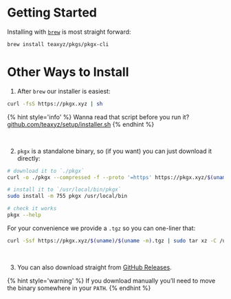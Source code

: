 # Getting Started

Installing with [`brew`] is most straight forward:

```sh
brew install teaxyz/pkgs/pkgx-cli
```

# Other Ways to Install

1. After `brew` our installer is easiest:

```sh
curl -fsS https://pkgx.xyz | sh
```

{% hint style='info' %}
Wanna read that script before you run it? [github.com/teaxyz/setup/installer.sh][installer]
{% endhint %}

&nbsp;

2. `pkgx` is a standalone binary, so (if you want) you can just download it directly:

```sh
# download it to `./pkgx`
curl -o ./pkgx --compressed -f --proto '=https' https://pkgx.xyz/$(uname)/$(uname -m)

# install it to `/usr/local/bin/pkgx`
sudo install -m 755 pkgx /usr/local/bin

# check it works
pkgx --help
```

For your convenience we provide a `.tgz` so you can one-liner that:

```sh
curl -Ssf https://pkgx.xyz/$(uname)/$(uname -m).tgz | sudo tar xz -C /usr/local/bin
```

&nbsp;

3. You can also download straight from [GitHub Releases].

{% hint style='warning' %}
If you download manually you’ll need to move the binary somewhere in
your `PATH`.
{% endhint %}


[`brew`]: https://brew.sh
[GitHub Releases]: https://github.com/teaxyz/cli/releases
[installer]: https://github.com/teaxyz/setup/blob/main/installer.sh
